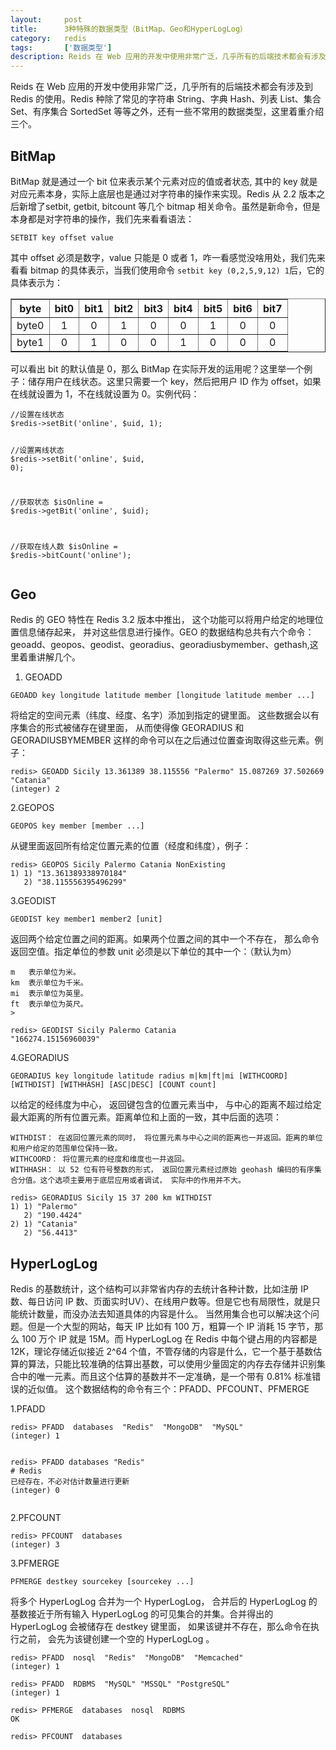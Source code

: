 ```yaml
---
layout:     post
title:      3种特殊的数据类型（BitMap、Geo和HyperLogLog）
category:   redis
tags:       ['数据类型']
description: Reids 在 Web 应用的开发中使用非常广泛，几乎所有的后端技术都会有涉及到 Redis 的使用。Redis 种除了常见的字符串 String、字典 Hash、列表 List、集合 Set、有序集合 SortedSet 等等之外，还有一些不常用的数据类型，这里着重介绍三个。下面话不多说了，来一起看看详细的介绍吧。
---
```


Reids 在 Web 应用的开发中使用非常广泛，几乎所有的后端技术都会有涉及到 Redis 的使用。Redis 种除了常见的字符串 String、字典 Hash、列表 List、集合 Set、有序集合 SortedSet 等等之外，还有一些不常用的数据类型，这里着重介绍三个。</p>
<h2>BitMap</h2>
<p>BitMap 就是通过一个 bit 位来表示某个元素对应的值或者状态, 其中的 key 就是对应元素本身，实际上底层也是通过对字符串的操作来实现。Redis 从 2.2 版本之后新增了setbit, getbit, bitcount 等几个 bitmap 相关命令。虽然是新命令，但是本身都是对字符串的操作，我们先来看看语法：</p>
<pre><code class="hljs bash copyable" lang="bash">SETBIT key offset value
</code></pre><p>其中 offset 必须是数字，value 只能是 0 或者 1，咋一看感觉没啥用处，我们先来看看 bitmap 的具体表示，当我们使用命令 <code>setbit key (0,2,5,9,12) 1</code>后，它的具体表示为：</p>
<table border="1" cellspacing="0">
<thead>
<tr>
<th>byte</th>
<th style="text-align:center">bit0</th>
<th style="text-align:center">bit1</th>
<th style="text-align:center">bit2</th>
<th style="text-align:center">bit3</th>
<th style="text-align:center">bit4</th>
<th style="text-align:center">bit5</th>
<th style="text-align:center">bit6</th>
<th style="text-align:center">bit7</th>
</tr>
</thead>
<tbody>
<tr>
<td>byte0</td>
<td style="text-align:center">1</td>
<td style="text-align:center">0</td>
<td style="text-align:center">1</td>
<td style="text-align:center">0</td>
<td style="text-align:center">0</td>
<td style="text-align:center">1</td>
<td style="text-align:center">0</td>
<td style="text-align:center">0</td>
</tr>
<tr>
<td>byte1</td>
<td style="text-align:center">0</td>
<td style="text-align:center">1</td>
<td style="text-align:center">0</td>
<td style="text-align:center">0</td>
<td style="text-align:center">1</td>
<td style="text-align:center">0</td>
<td style="text-align:center">0</td>
<td style="text-align:center">0</td>
</tr>
</tbody>
</table>
<p>可以看出 bit 的默认值是 0，那么 BitMap 在实际开发的运用呢？这里举一个例子：储存用户在线状态。这里只需要一个 key，然后把用户 ID 作为 offset，如果在线就设置为 1，不在线就设置为 0。实例代码：</p>
<pre><code class="hljs php copyable" lang="php"><span class="hljs-comment">//设置在线状态</span>
$redis-&gt;setBit(<span class="hljs-string">'online'</span>, $uid, <span class="hljs-number">1</span>);

<span class="hljs-comment">//设置离线状态</span>
$redis-&gt;setBit(<span class="hljs-string">'online'</span>, $uid, <span class="hljs-number">0</span>);

<span class="hljs-comment">//获取状态</span>
$isOnline = $redis-&gt;getBit(<span class="hljs-string">'online'</span>, $uid);

<span class="hljs-comment">//获取在线人数</span>
$isOnline = $redis-&gt;bitCount(<span class="hljs-string">'online'</span>);
</code></pre><h2>Geo</h2>
<p>Redis 的 GEO 特性在 Redis 3.2 版本中推出， 这个功能可以将用户给定的地理位置信息储存起来， 并对这些信息进行操作。GEO 的数据结构总共有六个命令：geoadd、geopos、geodist、georadius、georadiusbymember、gethash,这里着重讲解几个。</p>
<ol>
<li>GEOADD</li>
</ol>
<pre><code class="hljs bash copyable" lang="bash">GEOADD key longitude latitude member [longitude latitude member ...]
</code></pre><p>将给定的空间元素（纬度、经度、名字）添加到指定的键里面。 这些数据会以有序集合的形式被储存在键里面， 从而使得像 GEORADIUS 和 GEORADIUSBYMEMBER 这样的命令可以在之后通过位置查询取得这些元素。例子：</p>
<pre><code class="hljs bash copyable" lang="bash">redis&gt; GEOADD Sicily 13.361389 38.115556 <span class="hljs-string">"Palermo"</span> 15.087269 37.502669 <span class="hljs-string">"Catania"</span>
(<span class="hljs-built_in">integer</span>) 2
</code></pre><p>2.GEOPOS</p>
<pre><code class="hljs bash copyable" lang="bash">GEOPOS key member [member ...]
</code></pre><p>从键里面返回所有给定位置元素的位置（经度和纬度），例子：</p>
<pre><code class="hljs bash copyable" lang="bash">redis&gt; GEOPOS Sicily Palermo Catania NonExisting
1) 1) <span class="hljs-string">"13.361389338970184"</span>
   2) <span class="hljs-string">"38.115556395496299"</span>
</code></pre><p>3.GEODIST</p>
<pre><code class="hljs bash copyable" lang="bash">GEODIST key member1 member2 [unit]
</code></pre><p>返回两个给定位置之间的距离。如果两个位置之间的其中一个不存在， 那么命令返回空值。指定单位的参数 unit 必须是以下单位的其中一个：（默认为m）</p>
<pre><code class="hljs bash copyable" lang="bash">m   表示单位为米。
km  表示单位为千米。
mi  表示单位为英里。
ft  表示单位为英尺。
></code></pre><pre><code class="hljs bash copyable" lang="bash">redis&gt; GEODIST Sicily Palermo Catania
<span class="hljs-string">"166274.15156960039"</span>
</code></pre><p>4.GEORADIUS</p>
<pre><code class="hljs bash copyable" lang="bash">GEORADIUS key longitude latitude radius m|km|ft|mi [WITHCOORD] [WITHDIST] [WITHHASH] [ASC|DESC] [COUNT count]
</code></pre><p>以给定的经纬度为中心， 返回键包含的位置元素当中， 与中心的距离不超过给定最大距离的所有位置元素。距离单位和上面的一致，其中后面的选项：</p>
<pre><code class="hljs bash copyable" lang="bash">WITHDIST： 在返回位置元素的同时， 将位置元素与中心之间的距离也一并返回。距离的单位和用户给定的范围单位保持一致。
WITHCOORD： 将位置元素的经度和维度也一并返回。
WITHHASH： 以 52 位有符号整数的形式， 返回位置元素经过原始 geohash 编码的有序集合分值。这个选项主要用于底层应用或者调试， 实际中的作用并不大。
</code></pre><pre><code class="hljs bash copyable" lang="bash">redis&gt; GEORADIUS Sicily 15 37 200 km WITHDIST
1) 1) <span class="hljs-string">"Palermo"</span>
   2) <span class="hljs-string">"190.4424"</span>
2) 1) <span class="hljs-string">"Catania"</span>
   2) <span class="hljs-string">"56.4413"</span>
</code></pre><h2>HyperLogLog</h2>
<p>Redis 的基数统计，这个结构可以非常省内存的去统计各种计数，比如注册 IP 数、每日访问 IP 数、页面实时UV）、在线用户数等。但是它也有局限性，就是只能统计数量，而没办法去知道具体的内容是什么。
当然用集合也可以解决这个问题。但是一个大型的网站，每天 IP 比如有 100 万，粗算一个 IP 消耗 15 字节，那么 100 万个 IP 就是 15M。而 HyperLogLog 在 Redis 中每个键占用的内容都是 12K，理论存储近似接近 2^64 个值，不管存储的内容是什么，它一个基于基数估算的算法，只能比较准确的估算出基数，可以使用少量固定的内存去存储并识别集合中的唯一元素。而且这个估算的基数并不一定准确，是一个带有 0.81% 标准错误的近似值。
这个数据结构的命令有三个：PFADD、PFCOUNT、PFMERGE</p>
<p>1.PFADD</p>
<pre><code class="hljs bash copyable" lang="bash">redis&gt; PFADD  databases  <span class="hljs-string">"Redis"</span>  <span class="hljs-string">"MongoDB"</span>  <span class="hljs-string">"MySQL"</span>
(<span class="hljs-built_in">integer</span>) 1

redis&gt; PFADD  databases  <span class="hljs-string">"Redis"</span>    <span class="hljs-comment"># Redis 已经存在，不必对估计数量进行更新</span>
(<span class="hljs-built_in">integer</span>) 0
</code></pre><p>2.PFCOUNT</p>
<pre><code class="hljs bash copyable" lang="bash">redis&gt; PFCOUNT  databases
(<span class="hljs-built_in">integer</span>) 3
</code></pre><p>3.PFMERGE</p>
<pre><code class="hljs bash copyable" lang="bash">PFMERGE destkey sourcekey [sourcekey ...]
</code></pre><p>将多个 HyperLogLog 合并为一个 HyperLogLog， 合并后的 HyperLogLog 的基数接近于所有输入 HyperLogLog 的可见集合的并集。合并得出的 HyperLogLog 会被储存在 destkey 键里面， 如果该键并不存在，那么命令在执行之前， 会先为该键创建一个空的 HyperLogLog 。</p>
<pre><code class="hljs bash copyable" lang="bash">redis&gt; PFADD  nosql  <span class="hljs-string">"Redis"</span>  <span class="hljs-string">"MongoDB"</span>  <span class="hljs-string">"Memcached"</span>
(<span class="hljs-built_in">integer</span>) 1

redis&gt; PFADD  RDBMS  <span class="hljs-string">"MySQL"</span> <span class="hljs-string">"MSSQL"</span> <span class="hljs-string">"PostgreSQL"</span>
(<span class="hljs-built_in">integer</span>) 1

redis&gt; PFMERGE  databases  nosql  RDBMS
OK

redis&gt; PFCOUNT  databases
